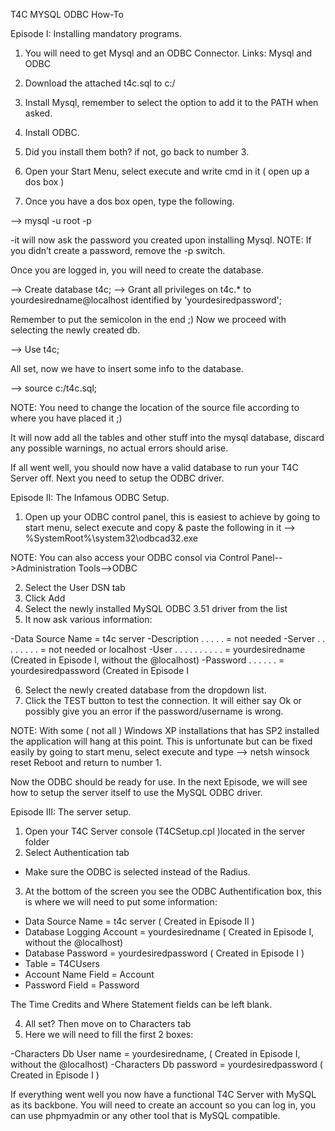 T4C MYSQL ODBC How-To


Episode I: Installing mandatory programs.

1. You will need to get Mysql and an ODBC Connector.
Links: Mysql and ODBC
2. Download the attached t4c.sql to c:/

3. Install Mysql, remember to select the option to add it to the PATH when asked.
4. Install ODBC.
5. Did you install them both? if not, go back to number 3.
6. Open your Start Menu, select execute and write cmd in it ( open up a dos box )
7. Once you have a dos box open, type the following.

--> mysql -u root -p

-it will now ask the password you created upon installing Mysql.
NOTE: If you didn’t create a password, remove the -p switch.

Once you are logged in, you will need to create the database.

--> Create database t4c;
--> Grant all privileges on t4c.* to yourdesiredname@localhost identified by 'yourdesiredpassword';

Remember to put the semicolon in the end ;)
Now we proceed with selecting the newly created db.

--> Use t4c;

All set, now we have to insert some info to the database.

--> source c:/t4c.sql;

NOTE: You need to change the location of the source file according to where you have placed it ;)

It will now add all the tables and other stuff into the mysql database, discard any possible warnings, no actual errors should arise.

If all went well, you should now have a valid database to run your T4C Server off. Next you need to setup the ODBC driver.


Episode II: The Infamous ODBC Setup.


1. Open up your ODBC control panel, this is easiest to achieve by going to start menu, select execute and copy & paste the following in it
--> %SystemRoot%\system32\odbcad32.exe

NOTE: You can also access your ODBC consol via Control Panel-->Administration Tools-->ODBC

2. Select the User DSN tab
3. Click Add
4. Select the newly installed MySQL ODBC 3.51 driver from the list
5. It now ask various information:

-Data Source Name = t4c server
-Description . . . . . = not needed
-Server . . . . . . . . = not needed or localhost
-User . . . . . . . . . . = yourdesiredname (Created in Episode I, without the @localhost)
-Password . . . . . . = yourdesiredpassword (Created in Episode I

6. Select the newly created database from the dropdown list.
7. Click the TEST button to test the connection. It will either say Ok or possibly give you an error if the password/username is wrong.

NOTE: With some ( not all ) Windows XP installations that has SP2 installed the application will hang at this point. This is unfortunate but can be fixed easily by going to start menu, select execute and type
--> netsh winsock reset
Reboot and return to number 1.

Now the ODBC should be ready for use. In the next Episode, we will see how to setup the server itself to use the MySQL ODBC driver.


Episode III: The server setup.


1. Open your T4C Server console (T4CSetup.cpl )located in the server folder
2. Select Authentication tab
- Make sure the ODBC is selected instead of the Radius.

3. At the bottom of the screen you see the ODBC Authentification box, this is where we will need to put some information:

- Data Source Name = t4c server ( Created in Episode II )
- Database Logging Account = yourdesiredname ( Created in Episode I, without the @localhost)
- Database Password = yourdesiredpassword ( Created in Episode I )
- Table = T4CUsers
- Account Name Field = Account
- Password Field = Password

The Time Credits and Where Statement fields can be left blank.

4. All set? Then move on to Characters tab
5. Here we will need to fill the first 2 boxes:

-Characters Db User name = yourdesiredname, ( Created in Episode I, without the @localhost)
-Characters Db password = yourdesiredpassword ( Created in Episode I )

If everything went well you now have a functional T4C Server with MySQL as its backbone. You will need to create an account so you can log in, you can use phpmyadmin or any other tool that is MySQL compatible. 
